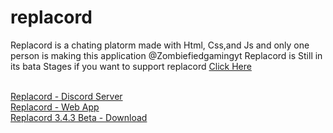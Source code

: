 # replacord

Replacord is a chating platorm made with Html, Css,and Js and only one person is making this application @Zombiefiedgamingyt
Replacord is Still in its bata Stages if you want to support replacord <a href='https://www.patreon.com/ZGsoftware?fan_landing=true'>Click Here</a>


<br>
<a href='https://replacord.glitch.me'>Replacord - Discord Server</a>
<br>
<a href='https://replacord.glitch.me'>Replacord - Web App</a>
<br>
<a href='https://github.com/ZGsoftware/replacord/releases/tag/3.4.3-B'>Replacord 3.4.3 Beta - Download</a>
